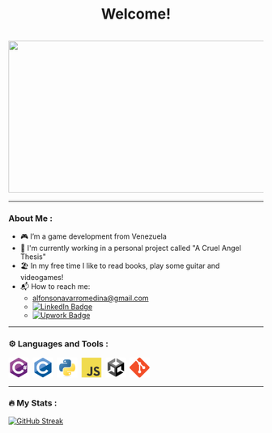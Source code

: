 <div id="header" align="center">
  <h1>
    Welcome!
  </h1>
  <img src="https://komarev.com/ghpvc/?username=adnavarro&style=flat-square&color=blue" alt=""/>
</div>

<div align="center">
  <img src="https://cdn.midjourney.com/b837ceac-f0ed-4476-ab5f-66cccbd98196/grid_0.png" width="600" height="300"/>
</div>

---

### About Me :
- 🎮 I’m a game development from Venezuela
- 🔭 I'm currently working in a personal project called "A Cruel Angel Thesis"
- 🏖️ In my free time I like to read books, play some guitar and videogames!
- 📬 How to reach me:
    - alfonsonavarromedina@gmail.com
    - [![LinkedIn Badge](https://img.shields.io/badge/-LinkedIn-blue?style=flat&logo=LinkedIn&logoColor=white)](https://www.linkedin.com/in/alfonso-navarro-883718140/)
    - [![Upwork Badge](https://img.shields.io/badge/-Upwork-green?style=flat&logo=Upwork&logoColor=white)](https://www.upwork.com/freelancers/~01f8ec77f9aa69d5f4)

---

### ⚙️ Languages and Tools :
<div>
  <img src="https://github.com/devicons/devicon/blob/master/icons/csharp/csharp-original.svg" title="Csharp" alt="Csharp" width="40" height="40"/>&nbsp;
  <img src="https://github.com/devicons/devicon/blob/master/icons/c/c-original.svg" title="C" alt="C" width="40" height="40"/>&nbsp;
  <img src="https://github.com/devicons/devicon/blob/master/icons/python/python-original.svg" title="Python" alt="Python" width="40" height="40"/>&nbsp;
  <img src="https://github.com/devicons/devicon/blob/master/icons/javascript/javascript-original.svg" title="JS" alt="JS" width="40" height="40"/>&nbsp;
  <img src="https://github.com/devicons/devicon/blob/master/icons/unity/unity-original.svg" title="Unity" alt="Unity" width="40" height="40"/>&nbsp;
  <img src="https://github.com/devicons/devicon/blob/master/icons/git/git-original.svg" title="Git" alt="Git" width="40" height="40"/>&nbsp;
</div>

---

### :fire: My Stats :
[![GitHub Streak](http://github-readme-streak-stats.herokuapp.com?user=adnavarro&theme=github-dark-blue&background=000000)](https://git.io/streak-stats)
